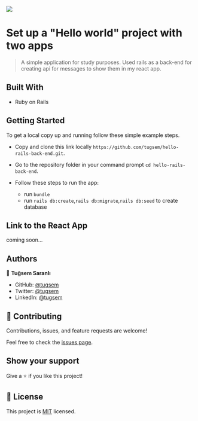![](https://img.shields.io/badge/Microverse-blueviolet)

# Set up a "Hello world" project with two apps

> A simple application for study purposes. Used rails as a back-end for creating api for messages to show them in my react app.

## Built With

- Ruby on Rails


## Getting Started
To get a local copy up and running follow these simple example steps.

- Copy and clone this link locally `https://github.com/tugsem/hello-rails-back-end.git`.
- Go to the repository folder in your command prompt `cd hello-rails-back-end`.

- Follow these steps to run the app:
  - run `bundle`
  - run `rails db:create`,`rails db:migrate`,`rails db:seed` to create database

## Link to the React App
 coming soon...

## Authors

👤 **Tuğsem Saranlı**

- GitHub: [@tugsem](https://github.com/tugsem)
- Twitter: [@tugsem](https://twitter.com/tugsemSaranli)
- LinkedIn: [@tugsem](https://linkedin.com/in/tugsem)

## 🤝 Contributing

Contributions, issues, and feature requests are welcome!

Feel free to check the [issues page](../../issues/).

## Show your support

Give a ⭐️ if you like this project!

## 📝 License

This project is [MIT](./MIT.md) licensed.
